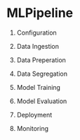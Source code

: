 # MLPipeline

1. Configuration

2. Data Ingestion

3. Data Preperation

4. Data Segregation

5. Model Training

6. Model Evaluation

7. Deployment

8. Monitoring